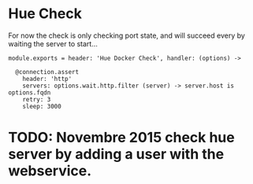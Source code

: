 
# Hue Check

For now the check is only checking port state, and will succeed every by waiting
the server to start...

    module.exports = header: 'Hue Docker Check', handler: (options) ->
    
      @connection.assert
        header: 'http'
        servers: options.wait.http.filter (server) -> server.host is options.fqdn
        retry: 3
        sleep: 3000

  # TODO: Novembre 2015 check hue server by adding a user with the webservice.
